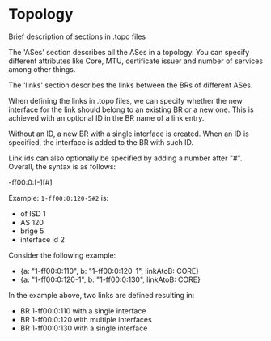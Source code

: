 # Topology

Brief description of sections in .topo files

The 'ASes' section describes all the ASes in a topology.
You can specify different attributes like Core, MTU, certificate issuer and number
of services among other things.

The 'links' section describes the links between the BRs of different ASes.

When defining the links in .topo files, we can specify whether the new interface
for the link should belong to an existing BR or a new one. This is achieved with
an optional ID in the BR name of a link entry.

Without an ID, a new BR with a single interface is created.
When an ID is specified, the interface is added to the BR with such ID.

Link ids can also optionally be specified by adding a number after "#". Overall, the syntax is as follows:

<ISD-ID>-ff00:0:<AS-ID>[-<BR-ID>][#<IF-ID>]

Example: `1-ff00:0:120-5#2` is:
* of ISD 1
* AS 120
* brige 5
* interface id 2


Consider the following example:

- {a: "1-ff00:0:110",   b: "1-ff00:0:120-1", linkAtoB: CORE}
- {a: "1-ff00:0:120-1", b: "1-ff00:0:130", linkAtoB: CORE}

In the example above, two links are defined resulting in:

- BR 1-ff00:0:110 with a single interface
- BR 1-ff00:0:120 with multiple interfaces
- BR 1-ff00:0:130 with a single interface
